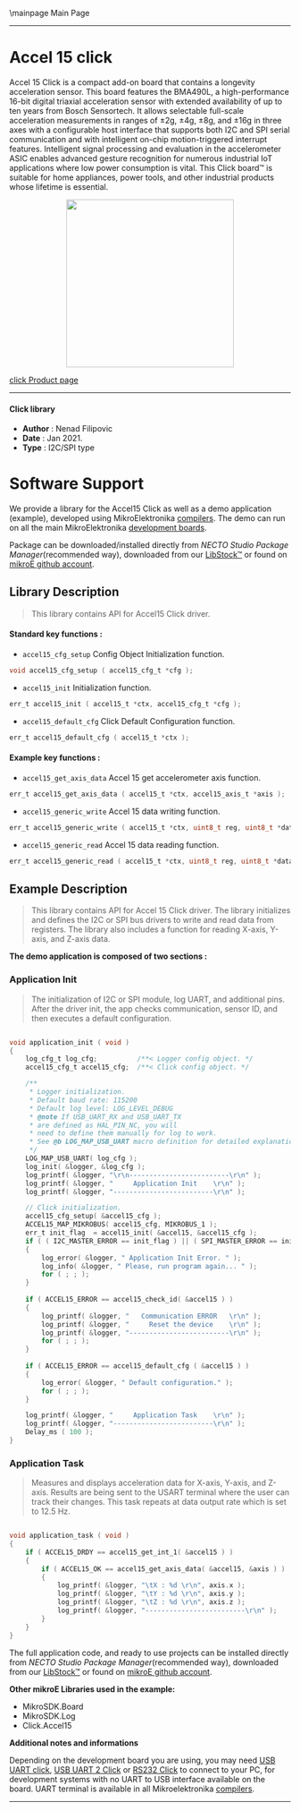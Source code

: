 \mainpage Main Page

---
# Accel 15 click

Accel 15 Click is a compact add-on board that contains a longevity acceleration sensor. This board features the BMA490L, a high-performance 16-bit digital triaxial acceleration sensor with extended availability of up to ten years from Bosch Sensortech. It allows selectable full-scale acceleration measurements in ranges of ±2g, ±4g, ±8g, and ±16g in three axes with a configurable host interface that supports both I2C and SPI serial communication and with intelligent on-chip motion-triggered interrupt features. Intelligent signal processing and evaluation in the accelerometer ASIC enables advanced gesture recognition for numerous industrial IoT applications where low power consumption is vital. This Click board™ is suitable for home appliances, power tools, and other industrial products whose lifetime is essential.

<p align="center">
  <img src="https://download.mikroe.com/images/click_for_ide/accel15_click.png" height=300px>
</p>

[click Product page](https://www.mikroe.com/accel-15-click)

---


#### Click library

- **Author**        : Nenad Filipovic
- **Date**          : Jan 2021.
- **Type**          : I2C/SPI type


# Software Support

We provide a library for the Accel15 Click
as well as a demo application (example), developed using MikroElektronika
[compilers](https://www.mikroe.com/necto-studio).
The demo can run on all the main MikroElektronika [development boards](https://www.mikroe.com/development-boards).

Package can be downloaded/installed directly from *NECTO Studio Package Manager*(recommended way), downloaded from our [LibStock&trade;](https://libstock.mikroe.com) or found on [mikroE github account](https://github.com/MikroElektronika/mikrosdk_click_v2/tree/master/clicks).

## Library Description

> This library contains API for Accel15 Click driver.

#### Standard key functions :

- `accel15_cfg_setup` Config Object Initialization function.
```c
void accel15_cfg_setup ( accel15_cfg_t *cfg );
```

- `accel15_init` Initialization function.
```c
err_t accel15_init ( accel15_t *ctx, accel15_cfg_t *cfg );
```

- `accel15_default_cfg` Click Default Configuration function.
```c
err_t accel15_default_cfg ( accel15_t *ctx );
```

#### Example key functions :

- `accel15_get_axis_data` Accel 15 get accelerometer axis function.
```c
err_t accel15_get_axis_data ( accel15_t *ctx, accel15_axis_t *axis );
```

- `accel15_generic_write` Accel 15 data writing function.
```c
err_t accel15_generic_write ( accel15_t *ctx, uint8_t reg, uint8_t *data_in, uint8_t len );
```

- `accel15_generic_read` Accel 15 data reading function.
```c
err_t accel15_generic_read ( accel15_t *ctx, uint8_t reg, uint8_t *data_out, uint8_t len );
```

## Example Description

> This library contains API for Accel 15 Click driver.
> The library initializes and defines the I2C or SPI bus drivers 
> to write and read data from registers. 
> The library also includes a function for reading X-axis, Y-axis, and Z-axis data. 

**The demo application is composed of two sections :**

### Application Init

> The initialization of I2C or SPI module, log UART, and additional pins. 
> After the driver init, the app checks communication, 
> sensor ID, and then executes a default configuration.

```c

void application_init ( void ) 
{
    log_cfg_t log_cfg;          /**< Logger config object. */
    accel15_cfg_t accel15_cfg;  /**< Click config object. */

    /** 
     * Logger initialization.
     * Default baud rate: 115200
     * Default log level: LOG_LEVEL_DEBUG
     * @note If USB_UART_RX and USB_UART_TX 
     * are defined as HAL_PIN_NC, you will 
     * need to define them manually for log to work. 
     * See @b LOG_MAP_USB_UART macro definition for detailed explanation.
     */
    LOG_MAP_USB_UART( log_cfg );
    log_init( &logger, &log_cfg );
    log_printf( &logger, "\r\n-------------------------\r\n" );
    log_printf( &logger, "     Application Init    \r\n" );
    log_printf( &logger, "-------------------------\r\n" );

    // Click initialization.
    accel15_cfg_setup( &accel15_cfg );
    ACCEL15_MAP_MIKROBUS( accel15_cfg, MIKROBUS_1 );
    err_t init_flag  = accel15_init( &accel15, &accel15_cfg );
    if ( ( I2C_MASTER_ERROR == init_flag ) || ( SPI_MASTER_ERROR == init_flag ) ) 
    {
        log_error( &logger, " Application Init Error. " );
        log_info( &logger, " Please, run program again... " );
        for ( ; ; );
    }
    
    if ( ACCEL15_ERROR == accel15_check_id( &accel15 ) ) 
    {
        log_printf( &logger, "   Communication ERROR   \r\n" );
        log_printf( &logger, "     Reset the device    \r\n" );
        log_printf( &logger, "-------------------------\r\n" );
        for ( ; ; );
    }
    
    if ( ACCEL15_ERROR == accel15_default_cfg ( &accel15 ) )
    {
        log_error( &logger, " Default configuration." );
        for ( ; ; );
    }

    log_printf( &logger, "     Application Task    \r\n" );
    log_printf( &logger, "-------------------------\r\n" );
    Delay_ms ( 100 );
}

```

### Application Task

> Measures and displays acceleration data for X-axis, Y-axis, and Z-axis. 
> Results are being sent to the USART terminal where the user can track their changes. 
> This task repeats at data output rate which is set to 12.5 Hz.

```c

void application_task ( void ) 
{
    if ( ACCEL15_DRDY == accel15_get_int_1( &accel15 ) ) 
    {
        if ( ACCEL15_OK == accel15_get_axis_data( &accel15, &axis ) )
        {
            log_printf( &logger, "\tX : %d \r\n", axis.x );
            log_printf( &logger, "\tY : %d \r\n", axis.y );
            log_printf( &logger, "\tZ : %d \r\n", axis.z );
            log_printf( &logger, "-------------------------\r\n" );
        }
    }
}

```

The full application code, and ready to use projects can be installed directly from *NECTO Studio Package Manager*(recommended way), downloaded from our [LibStock&trade;](https://libstock.mikroe.com) or found on [mikroE github account](https://github.com/MikroElektronika/mikrosdk_click_v2/tree/master/clicks).

**Other mikroE Libraries used in the example:**

- MikroSDK.Board
- MikroSDK.Log
- Click.Accel15

**Additional notes and informations**

Depending on the development board you are using, you may need
[USB UART click](https://www.mikroe.com/usb-uart-click),
[USB UART 2 Click](https://www.mikroe.com/usb-uart-2-click) or
[RS232 Click](https://www.mikroe.com/rs232-click) to connect to your PC, for
development systems with no UART to USB interface available on the board. UART
terminal is available in all Mikroelektronika
[compilers](https://shop.mikroe.com/compilers).

---
